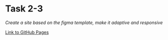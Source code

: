 # Task 2-3

*Create a site based on the figma template, make it adaptive and responsive*

[Link to GitHub Pages](https://viktorsha.github.io/Frontend_Tasks/Tasks_M2/Task_2/index.html)